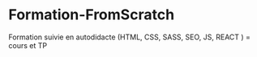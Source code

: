 # Formation-FromScratch
Formation suivie en autodidacte (HTML, CSS, SASS, SEO, JS, REACT ) = cours et TP
